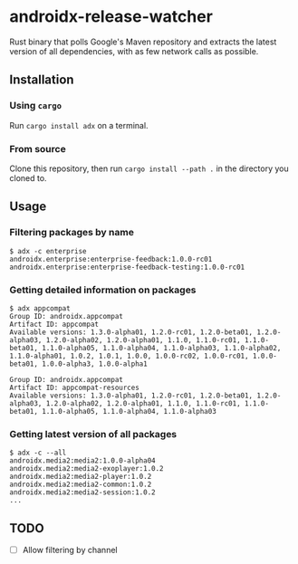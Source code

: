 # androidx-release-watcher

Rust binary that polls Google's Maven repository and extracts the latest version of all dependencies, with as few network calls as possible.

## Installation

### Using `cargo`

Run `cargo install adx` on a terminal.

### From source

Clone this repository, then run `cargo install --path .` in the directory you cloned to.

## Usage

### Filtering packages by name
```
$ adx -c enterprise
androidx.enterprise:enterprise-feedback:1.0.0-rc01
androidx.enterprise:enterprise-feedback-testing:1.0.0-rc01
```

### Getting detailed information on packages

```
$ adx appcompat
Group ID: androidx.appcompat
Artifact ID: appcompat
Available versions: 1.3.0-alpha01, 1.2.0-rc01, 1.2.0-beta01, 1.2.0-alpha03, 1.2.0-alpha02, 1.2.0-alpha01, 1.1.0, 1.1.0-rc01, 1.1.0-beta01, 1.1.0-alpha05, 1.1.0-alpha04, 1.1.0-alpha03, 1.1.0-alpha02, 1.1.0-alpha01, 1.0.2, 1.0.1, 1.0.0, 1.0.0-rc02, 1.0.0-rc01, 1.0.0-beta01, 1.0.0-alpha3, 1.0.0-alpha1

Group ID: androidx.appcompat
Artifact ID: appcompat-resources
Available versions: 1.3.0-alpha01, 1.2.0-rc01, 1.2.0-beta01, 1.2.0-alpha03, 1.2.0-alpha02, 1.2.0-alpha01, 1.1.0, 1.1.0-rc01, 1.1.0-beta01, 1.1.0-alpha05, 1.1.0-alpha04, 1.1.0-alpha03
```

### Getting latest version of all packages

```
$ adx -c --all
androidx.media2:media2:1.0.0-alpha04
androidx.media2:media2-exoplayer:1.0.2
androidx.media2:media2-player:1.0.2
androidx.media2:media2-common:1.0.2
androidx.media2:media2-session:1.0.2
...
```

## TODO

- [ ] Allow filtering by channel
